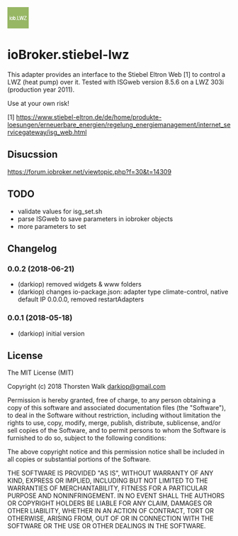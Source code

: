 ![Logo](admin/stiebel-lwz.png)

# ioBroker.stiebel-lwz

This adapter provides an interface to the Stiebel Eltron Web [1] to control a LWZ (heat pump) over it. Tested with ISGweb version 8.5.6 on a LWZ 303i (production year 2011).

Use at your own risk!

[1] https://www.stiebel-eltron.de/de/home/produkte-loesungen/erneuerbare_energien/regelung_energiemanagement/internet_servicegateway/isg_web.html

## Disucssion
https://forum.iobroker.net/viewtopic.php?f=30&t=14309

## TODO
* validate values for isg_set.sh
* parse ISGweb to save parameters in iobroker objects
* more parameters to set

## Changelog
### 0.0.2 (2018-06-21)
- (darkiop) removed widgets & www folders
- (darkiop) changes io-package.json: adapter type climate-control, native default IP 0.0.0.0, removed restartAdapters
### 0.0.1 (2018-05-18)
- (darkiop) initial version

## License
The MIT License (MIT)

Copyright (c) 2018 Thorsten Walk <darkiop@gmail.com>

Permission is hereby granted, free of charge, to any person obtaining a copy
of this software and associated documentation files (the "Software"), to deal
in the Software without restriction, including without limitation the rights
to use, copy, modify, merge, publish, distribute, sublicense, and/or sell
copies of the Software, and to permit persons to whom the Software is
furnished to do so, subject to the following conditions:

The above copyright notice and this permission notice shall be included in
all copies or substantial portions of the Software.

THE SOFTWARE IS PROVIDED "AS IS", WITHOUT WARRANTY OF ANY KIND, EXPRESS OR
IMPLIED, INCLUDING BUT NOT LIMITED TO THE WARRANTIES OF MERCHANTABILITY,
FITNESS FOR A PARTICULAR PURPOSE AND NONINFRINGEMENT. IN NO EVENT SHALL THE
AUTHORS OR COPYRIGHT HOLDERS BE LIABLE FOR ANY CLAIM, DAMAGES OR OTHER
LIABILITY, WHETHER IN AN ACTION OF CONTRACT, TORT OR OTHERWISE, ARISING FROM,
OUT OF OR IN CONNECTION WITH THE SOFTWARE OR THE USE OR OTHER DEALINGS IN
THE SOFTWARE.
